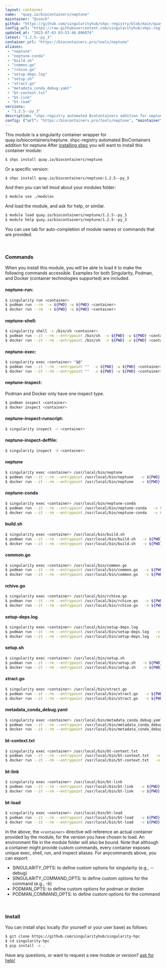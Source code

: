 ```yaml
---
layout: container
name:  "quay.io/biocontainers/neptune"
maintainer: "@vsoch"
github: "https://github.com/singularityhub/shpc-registry/blob/main/quay.io/biocontainers/neptune/container.yaml"
config_url: "https://raw.githubusercontent.com/singularityhub/shpc-registry/main/quay.io/biocontainers/neptune/container.yaml"
updated_at: "2023-07-03 03:53:46.806074"
latest: "1.2.5--py_3"
container_url: "https://biocontainers.pro/tools/neptune"
aliases:
 - "neptune"
 - "neptune-conda"
 - "build.sh"
 - "common.go"
 - "rchive.go"
 - "setup-deps.log"
 - "setup.sh"
 - "xtract.go"
 - "metadata_conda_debug.yaml"
 - "bt-context.txt"
 - "bt-link"
 - "bt-load"
versions:
 - "1.2.5--py_3"
description: "shpc-registry automated BioContainers addition for neptune"
config: {"url": "https://biocontainers.pro/tools/neptune", "maintainer": "@vsoch", "description": "shpc-registry automated BioContainers addition for neptune", "latest": {"1.2.5--py_3": "sha256:55720f01c26422bc1218b46f4d99e3ac46f3d5569545da3ed32b0ff900f7c0c2"}, "tags": {"1.2.5--py_3": "sha256:55720f01c26422bc1218b46f4d99e3ac46f3d5569545da3ed32b0ff900f7c0c2"}, "docker": "quay.io/biocontainers/neptune", "aliases": {"neptune": "/usr/local/bin/neptune", "neptune-conda": "/usr/local/bin/neptune-conda", "build.sh": "/usr/local/bin/build.sh", "common.go": "/usr/local/bin/common.go", "rchive.go": "/usr/local/bin/rchive.go", "setup-deps.log": "/usr/local/bin/setup-deps.log", "setup.sh": "/usr/local/bin/setup.sh", "xtract.go": "/usr/local/bin/xtract.go", "metadata_conda_debug.yaml": "/usr/local/bin/metadata_conda_debug.yaml", "bt-context.txt": "/usr/local/bin/bt-context.txt", "bt-link": "/usr/local/bin/bt-link", "bt-load": "/usr/local/bin/bt-load"}}
---
```


This module is a singularity container wrapper for quay.io/biocontainers/neptune.
shpc-registry automated BioContainers addition for neptune
After [installing shpc](#install) you will want to install this container module:


```bash
$ shpc install quay.io/biocontainers/neptune
```

Or a specific version:

```bash
$ shpc install quay.io/biocontainers/neptune:1.2.5--py_3
```

And then you can tell lmod about your modules folder:

```bash
$ module use ./modules
```

And load the module, and ask for help, or similar.

```bash
$ module load quay.io/biocontainers/neptune/1.2.5--py_3
$ module help quay.io/biocontainers/neptune/1.2.5--py_3
```

You can use tab for auto-completion of module names or commands that are provided.

<br>

### Commands

When you install this module, you will be able to load it to make the following commands accessible.
Examples for both Singularity, Podman, and Docker (container technologies supported) are included.

#### neptune-run:

```bash
$ singularity run <container>
$ podman run --rm  -v ${PWD} -w ${PWD} <container>
$ docker run --rm  -v ${PWD} -w ${PWD} <container>
```

#### neptune-shell:

```bash
$ singularity shell -s /bin/sh <container>
$ podman run --it --rm --entrypoint /bin/sh  -v ${PWD} -w ${PWD} <container>
$ docker run --it --rm --entrypoint /bin/sh  -v ${PWD} -w ${PWD} <container>
```

#### neptune-exec:

```bash
$ singularity exec <container> "$@"
$ podman run --it --rm --entrypoint ""  -v ${PWD} -w ${PWD} <container> "$@"
$ docker run --it --rm --entrypoint ""  -v ${PWD} -w ${PWD} <container> "$@"
```

#### neptune-inspect:

Podman and Docker only have one inspect type.

```bash
$ podman inspect <container>
$ docker inspect <container>
```

#### neptune-inspect-runscript:

```bash
$ singularity inspect -r <container>
```

#### neptune-inspect-deffile:

```bash
$ singularity inspect -d <container>
```


#### neptune

```bash
$ singularity exec <container> /usr/local/bin/neptune
$ podman run --it --rm --entrypoint /usr/local/bin/neptune   -v ${PWD} -w ${PWD} <container> -c " $@"
$ docker run --it --rm --entrypoint /usr/local/bin/neptune   -v ${PWD} -w ${PWD} <container> -c " $@"
```


#### neptune-conda

```bash
$ singularity exec <container> /usr/local/bin/neptune-conda
$ podman run --it --rm --entrypoint /usr/local/bin/neptune-conda   -v ${PWD} -w ${PWD} <container> -c " $@"
$ docker run --it --rm --entrypoint /usr/local/bin/neptune-conda   -v ${PWD} -w ${PWD} <container> -c " $@"
```


#### build.sh

```bash
$ singularity exec <container> /usr/local/bin/build.sh
$ podman run --it --rm --entrypoint /usr/local/bin/build.sh   -v ${PWD} -w ${PWD} <container> -c " $@"
$ docker run --it --rm --entrypoint /usr/local/bin/build.sh   -v ${PWD} -w ${PWD} <container> -c " $@"
```


#### common.go

```bash
$ singularity exec <container> /usr/local/bin/common.go
$ podman run --it --rm --entrypoint /usr/local/bin/common.go   -v ${PWD} -w ${PWD} <container> -c " $@"
$ docker run --it --rm --entrypoint /usr/local/bin/common.go   -v ${PWD} -w ${PWD} <container> -c " $@"
```


#### rchive.go

```bash
$ singularity exec <container> /usr/local/bin/rchive.go
$ podman run --it --rm --entrypoint /usr/local/bin/rchive.go   -v ${PWD} -w ${PWD} <container> -c " $@"
$ docker run --it --rm --entrypoint /usr/local/bin/rchive.go   -v ${PWD} -w ${PWD} <container> -c " $@"
```


#### setup-deps.log

```bash
$ singularity exec <container> /usr/local/bin/setup-deps.log
$ podman run --it --rm --entrypoint /usr/local/bin/setup-deps.log   -v ${PWD} -w ${PWD} <container> -c " $@"
$ docker run --it --rm --entrypoint /usr/local/bin/setup-deps.log   -v ${PWD} -w ${PWD} <container> -c " $@"
```


#### setup.sh

```bash
$ singularity exec <container> /usr/local/bin/setup.sh
$ podman run --it --rm --entrypoint /usr/local/bin/setup.sh   -v ${PWD} -w ${PWD} <container> -c " $@"
$ docker run --it --rm --entrypoint /usr/local/bin/setup.sh   -v ${PWD} -w ${PWD} <container> -c " $@"
```


#### xtract.go

```bash
$ singularity exec <container> /usr/local/bin/xtract.go
$ podman run --it --rm --entrypoint /usr/local/bin/xtract.go   -v ${PWD} -w ${PWD} <container> -c " $@"
$ docker run --it --rm --entrypoint /usr/local/bin/xtract.go   -v ${PWD} -w ${PWD} <container> -c " $@"
```


#### metadata_conda_debug.yaml

```bash
$ singularity exec <container> /usr/local/bin/metadata_conda_debug.yaml
$ podman run --it --rm --entrypoint /usr/local/bin/metadata_conda_debug.yaml   -v ${PWD} -w ${PWD} <container> -c " $@"
$ docker run --it --rm --entrypoint /usr/local/bin/metadata_conda_debug.yaml   -v ${PWD} -w ${PWD} <container> -c " $@"
```


#### bt-context.txt

```bash
$ singularity exec <container> /usr/local/bin/bt-context.txt
$ podman run --it --rm --entrypoint /usr/local/bin/bt-context.txt   -v ${PWD} -w ${PWD} <container> -c " $@"
$ docker run --it --rm --entrypoint /usr/local/bin/bt-context.txt   -v ${PWD} -w ${PWD} <container> -c " $@"
```


#### bt-link

```bash
$ singularity exec <container> /usr/local/bin/bt-link
$ podman run --it --rm --entrypoint /usr/local/bin/bt-link   -v ${PWD} -w ${PWD} <container> -c " $@"
$ docker run --it --rm --entrypoint /usr/local/bin/bt-link   -v ${PWD} -w ${PWD} <container> -c " $@"
```


#### bt-load

```bash
$ singularity exec <container> /usr/local/bin/bt-load
$ podman run --it --rm --entrypoint /usr/local/bin/bt-load   -v ${PWD} -w ${PWD} <container> -c " $@"
$ docker run --it --rm --entrypoint /usr/local/bin/bt-load   -v ${PWD} -w ${PWD} <container> -c " $@"
```



In the above, the `<container>` directive will reference an actual container provided
by the module, for the version you have chosen to load. An environment file in the
module folder will also be bound. Note that although a container
might provide custom commands, every container exposes unique exec, shell, run, and
inspect aliases. For anycommands above, you can export:

 - SINGULARITY_OPTS: to define custom options for singularity (e.g., --debug)
 - SINGULARITY_COMMAND_OPTS: to define custom options for the command (e.g., -b)
 - PODMAN_OPTS: to define custom options for podman or docker
 - PODMAN_COMMAND_OPTS: to define custom options for the command

<br>

### Install

You can install shpc locally (for yourself or your user base) as follows:

```bash
$ git clone https://github.com/singularityhub/singularity-hpc
$ cd singularity-hpc
$ pip install -e .
```

Have any questions, or want to request a new module or version? [ask for help!](https://github.com/singularityhub/singularity-hpc/issues)